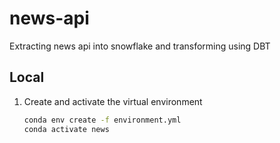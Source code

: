 # news-api
Extracting news api into snowflake and transforming using DBT


## Local

1. Create and activate the virtual environment

   ```bash
   conda env create -f environment.yml
   conda activate news